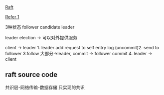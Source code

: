 [Raft](http://thesecretlivesofdata.com/raft/#overview)

[Refer 1](https://feilengcui008.github.io/post/raft%E5%AE%9E%E7%8E%B0%E5%B0%8F%E7%BB%93/)

3种状态  follower candidate  leader  

leader election -> 可以对外提供服务

client -> leader 1. leader add request to self entry log (uncommit)2. send to follower 3.follow 大部分->leader, commit -> follower commit 4. leader -> client  


 
## raft source code

共识层-网络传输-数据存储 
只实现的共识




